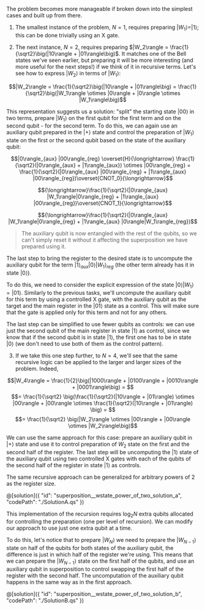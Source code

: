 The problem becomes more manageable if broken down into the simplest cases and built up from there.

1. The smallest instance of the problem, $N = 1$, requires preparing $|W_1\rangle = |1\rangle$; this can be done trivially using an X gate.

2. The next instance, $N = 2$, requires preparing $|W_2\rangle = \frac{1}{\sqrt2}\big(|10\rangle + |01\rangle\big)$. It matches one of the Bell states we've seen earlier, but preparing it will be more interesting (and more useful for the next steps!) if we think of it in recursive terms. Let's see how to express $|W_2\rangle$ in terms of $|W_1\rangle$:

$$|W_2\rangle = \frac{1}{\sqrt2}\big(|10\rangle + |01\rangle\big) = \frac{1}{\sqrt2}\big(|W_1\rangle \otimes |0\rangle + |0\rangle \otimes |W_1\rangle\big)$$

This representation suggests us a solution: "split" the starting state $|00\rangle$ in two terms, prepare $|W_1\rangle$ on the first qubit for the first term and on the second qubit - for the second term.
To do this, we can again use an auxiliary qubit prepared in the $|+\rangle$ state and control the preparation of $|W_1\rangle$ state on the first or the second qubit based on the state of the auxiliary qubit:

$$|0\rangle_{aux} |00\rangle_{reg} \overset{H}{\longrightarrow} \frac{1}{\sqrt2}(|0\rangle_{aux} + |1\rangle_{aux}) \otimes |00\rangle_{reg} = \frac{1}{\sqrt2}(|0\rangle_{aux} |00\rangle_{reg} + |1\rangle_{aux} |00\rangle_{reg})\overset{CNOT_0}{\longrightarrow}$$

$${\longrightarrow}\frac{1}{\sqrt2}(|0\rangle_{aux} |W_1\rangle|0\rangle_{reg} + |1\rangle_{aux} |00\rangle_{reg})\overset{CNOT_1}{\longrightarrow}$$

$${\longrightarrow}\frac{1}{\sqrt2}(|0\rangle_{aux} |W_1\rangle|0\rangle_{reg} + |1\rangle_{aux} |0\rangle|W_1\rangle_{reg})$$

> The auxiliary qubit is now entangled with the rest of the qubits, so we can't simply reset it without it affecting the superposition we have prepared using it.

The last step to bring the register to the desired state is to uncompute the auxiliary qubit for the term $|1\rangle_{aux} |0\rangle|W_1\rangle_{reg}$ (the other term already has it in state $|0\rangle$).

To do this, we need to consider the explicit expression of the state $|0\rangle|W_1\rangle = |01\rangle$. Similarly to the previous tasks, we'll uncompute the auxiliary qubit for this term by using a controlled X gate, with the auxiliary qubit as the target and the main register in the $|01\rangle$ state as a control. This will make sure that the gate is applied only for this term and not for any others.

The last step can be simplified to use fewer qubits as controls: we can use just the second qubit of the main register in state $|1\rangle$ as control, since we know that if the second qubit is in state $|1\rangle$, the first one has to be in state $|0\rangle$ (we don't need to use both of them as the control pattern).

3. If we take this one step further, to $N = 4$, we'll see that the same recursive logic can be applied to the larger and larger sizes of the problem. Indeed,

$$|W_4\rangle = \frac{1}{2}\big(|1000\rangle + |0100\rangle + |0010\rangle + |0001\rangle\big) = $$
$$= \frac{1}{\sqrt2} \big(\frac{1}{\sqrt2}(|10\rangle + |01\rangle) \otimes |00\rangle + |00\rangle \otimes \frac{1}{\sqrt2}(|10\rangle + |01\rangle) \big) = $$
$$= \frac{1}{\sqrt2} \big(|W_2\rangle \otimes |00\rangle + |00\rangle \otimes |W_2\rangle\big)$$

We can use the same approach for this case: prepare an auxiliary qubit in $|+\rangle$ state and use it to control preparation of $W_2$ state on the first and the second half of the register. The last step will be uncomputing the $|1\rangle$ state of the auxiliary qubit using two controlled X gates with each of the qubits of the second half of the register in state $|1\rangle$ as controls.

The same recursive approach can be generalized for arbitrary powers of 2 as the register size.

@[solution]({
    "id": "superposition__wstate_power_of_two_solution_a",
    "codePath": "./SolutionA.qs"
})

This implementation of the recursion requires $\log_2 N$ extra qubits allocated for controlling the preparation (one per level of recursion). We can modify our approach to use just one extra qubit at a time.

To do this, let's notice that to prepare $|W_{N}\rangle$ we need to prepare the $|W_{N-1}\rangle$ state on half of the qubits for both states of the auxiliary qubit, the difference is just in which half of the register we're using. This means that we can prepare the $|W_{N-1}\rangle$ state on the first half of the qubits, and use an auxiliary qubit in superposition to control swapping the first half of the register with the second half. The uncomputation of the auxiliary qubit happens in the same way as in the first approach.

@[solution]({
    "id": "superposition__wstate_power_of_two_solution_b",
    "codePath": "./SolutionB.qs"
})
